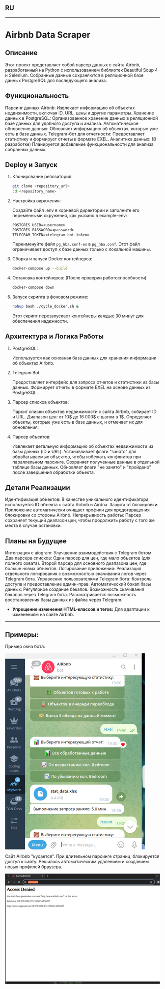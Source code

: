 ## RU


---

# Airbnb Data Scraper

## Описание

Этот проект представляет собой парсер данных с сайта Airbnb, разработанный на Python с использованием библиотек Beautiful Soup 4 и Selenium. Собранные данные сохраняются в реляционной базе данных PostgreSQL для последующего анализа.

## Функциональность

   Парсинг данных Airbnb: Извлекает информацию об объектах недвижимости, включая ID, URL, цены и другие параметры.
   Хранение данных в PostgreSQL: Организованное хранение данных в реляционной базе данных для удобного доступа и анализа.
   Автоматическое обновление данных: Обновляет информацию об объектах, которые уже есть в базе данных.
   Telegram-бот для отчетности: Предоставляет статистику и формирует отчеты в формате EXEL.
   Аналитика данных: (В разработке) Планируется добавление функциональности для анализа собранных данных.

## Deploy и Запуск

1.  Клонирование репозитория:

    ```bash
    git clone <repository_url>
    cd <repository_name>
    ```

2.  Настройка окружения:

       Создайте файл .env в корневой директории и заполните его переменными окружения, как указано в example-env:

        
        POSTGRES_USER=<username>
        POSTGRES_PASSWORD=<password>
        TELEGRAM_TOKEN=<telegram_bot_token>
        
       Переименуйте файл `pg_hba.conf-ex` в `pg_hba.conf`. Этот файл ограничивает доступ к базе данных только с локальной машины.
3.  Сборка и запуск Docker контейнеров:

    ```bash
    docker-compose up --build
    ```

4.  Остановка контейнеров: (После проверки работоспособности)

    ```bash
    docker-compose down
    ```

5.  Запуск скрипта в фоновом режиме:

    ```bash
    nohup bash ./cycle_docker.sh &
    ```

    Этот скрипт перезапускает контейнеры каждые 30 минут для обеспечения надежности.
## Архитектура и Логика Работы

1.  PostgreSQL:

       Используется как основная база данных для хранения информации об объектах Airbnb.
2.  Telegram Bot:

       Предоставляет интерфейс для запроса отчетов и статистики из базы данных.
       Формирует отчеты в формате EXEL на основе данных из PostgreSQL.
3.  Парсер списков объектов:

       Парсит списки объектов недвижимости с сайта Airbnb, собирает ID и URL.
       Диапазон цен: от 10$ до 16 000$ с шагом в 1$.
       Определяет объекты, которые уже есть в базе данных, и отмечает их для обновления.
4.  Парсер объектов:

       Извлекает детальную информацию об объектах недвижимости из базы данных (ID и URL).
       Устанавливает флаги "занято" для обрабатываемых объектов, чтобы избежать конфликтов при параллельном парсинге.
       Сохраняет полученные данные в отдельной таблице базы данных.
       Обновляет флаги "не занято" и "пройдено" после завершения обработки объекта.

## Детали Реализации

   Идентификация объектов: В качестве уникального идентификатора используется ID объекта с сайта Airbnb и Airdna.
   Защита от блокировки: Приложение автоматически очищает профили для предотвращения блокировки со стороны Airbnb.
   Непрерывность работы: Парсер сохраняет текущий диапазон цен, чтобы продолжить работу с того же места в случае остановки.

## Планы на Будущее

   Интеграция с aiogram: Улучшение взаимодействия с Telegram ботом.
   Два парсера списков:
       Один парсер для цен, где мало объектов (для полного охвата).
       Второй парсер для основного диапазона цен, где больше новых объектов.
   Логирование приложений: Реализация отдельного логирования с возможностью скачивания логов через Telegram бота.
   Управление пользователями Telegram бота: Контроль доступа и предоставление админ-прав.
   Автоматический бэкап базы данных:
       Регулярное создание бэкапов.
       Возможность скачивания бэкапов через Telegram бота. Рассматривается возможность восстановления базы данных из файла через Telegram.
*   **Упрощение изменения HTML-классов и тегов:** Для адаптации к изменениям на сайте Airbnb.

---



## Примеры:

Пример окна бота:

<img src="https://github.com/shliamb/airbnb/blob/main/img/9.png?raw=true" alt="Airbnb" width="auto" height="auto" align="top">


Сайт Airbnb "кусается". При длительном парсинге страниц, блокируется доступ к сайту. Решилось автоматическим удалением и созданием новых профилей браузера.

<img src="https://github.com/shliamb/airbnb/blob/main/img/5.png?raw=true" alt="Airbnb" width="auto" height="auto" align="top">









